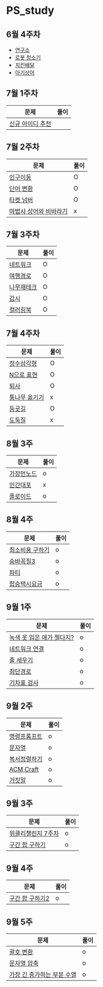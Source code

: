 # PS_study

## 6월 4주차

- <A href = "https://www.acmicpc.net/problem/14502" > 연구소 </A><br>
- <A href = "https://www.acmicpc.net/problem/14503" > 로봇 청소기 </A><br>
- <A href = "https://www.acmicpc.net/problem/15686" > 치킨배달 </A><br>
- <A href = "https://www.acmicpc.net/problem/16236" > 아기상어 </A><br>

## 7월 1주차

| 문제                                                                         | 풀이 |
| ---------------------------------------------------------------------------- | ---- |
| [신규 아이디 추천](https://programmers.co.kr/learn/courses/30/lessons/72410) |

## 7월 2주차

| 문제                                                                  | 풀이 |
| --------------------------------------------------------------------- | ---- |
| [인구이동](https://www.acmicpc.net/problem/16234)                     | O    |
| [단어 변환](https://programmers.co.kr/learn/courses/30/lessons/43163) | O    |
| [타켓 넘버](https://programmers.co.kr/learn/courses/30/lessons/43165) | O    |
| [마법사 상어와 비바라기](https://www.acmicpc.net/problem/21610)       | x    |

## 7월 3주차

| 문제                                                                 | 풀이 |
| -------------------------------------------------------------------- | ---- |
| [네트워크](https://programmers.co.kr/learn/courses/30/lessons/43162) | O    |
| [여행경로](https://programmers.co.kr/learn/courses/30/lessons/43164) | O    |
| [나무재테크](https://www.acmicpc.net/problem/16235)                  | O    |
| [감시](https://www.acmicpc.net/problem/15683)                        | O    |
| [컬러링북](https://programmers.co.kr/learn/courses/30/lessons/1829)  | O    |

## 7월 4주차

| 문제                                                                   | 풀이 |
| ---------------------------------------------------------------------- | ---- |
| [정수삼각형](https://programmers.co.kr/learn/courses/30/lessons/43105) | O    |
| [N으로 표현](https://programmers.co.kr/learn/courses/30/lessons/42895) | O    |
| [퇴사](https://www.acmicpc.net/problem/14501)                          | O    |
| [통나무 옮기기](https://www.acmicpc.net/problem/1938)                  | x    |
| [등굣길](https://programmers.co.kr/learn/courses/30/lessons/42898)     | O    |
| [도둑질](https://programmers.co.kr/learn/courses/30/lessons/42897)     | x    |

## 8월 3주

| 문제                                                                   | 풀이 |
| ---------------------------------------------------------------------- | ---- |
| [가장먼노드](https://programmers.co.kr/learn/courses/30/lessons/49189) | o    |
| [인간대포](https://www.acmicpc.net/problem/10473)                      | x    |
| [플로이드](https://www.acmicpc.net/problem/11404)                      | o    |

## 8월 4주

| 문제                                                                     | 풀이 |
| ------------------------------------------------------------------------ | ---- |
| [최소비용 구하기](https://www.acmicpc.net/problem/1916)                  | o    |
| [숨바꼭질3](https://www.acmicpc.net/problem/13549)                       | o    |
| [파티](https://www.acmicpc.net/problem/1238)                             | o    |
| [합승택시요금](https://programmers.co.kr/learn/courses/30/lessons/72413) | o    |

## 9월 1주

| 문제                                                              | 풀이 |
| ----------------------------------------------------------------- | ---- |
| [녹색 옷 입은 애가 젤다지?](https://www.acmicpc.net/problem/4485) | o    |
| [네트워크 연결](https://www.acmicpc.net/problem/1922)             | o    |
| [줄 세우기](https://www.acmicpc.net/problem/2252)                 | o    |
| [최단경로](https://www.acmicpc.net/problem/1753)                  | o    |
| [기차표 검사](https://www.acmicpc.net/problem/3167)               | o    |

## 9월 2주

| 문제                                                                     | 풀이 |
| ------------------------------------------------------------------------ | ---- |
| [명령프롬프트](https://www.acmicpc.net/problem/1032)                     | o    |
| [문자열](https://www.acmicpc.net/problem/1120)                           | o    |
| [복서정렬하기](https://programmers.co.kr/learn/courses/30/lessons/85002) | o    |
| [ACM Craft](https://www.acmicpc.net/problem/1005)                        | o    |
| [거짓말](https://www.acmicpc.net/problem/1043)                           | o    |

## 9월 3주

| 문제                                                                           | 풀이 |
| ------------------------------------------------------------------------------ | ---- |
| [위클리챌린지 7주차](https://programmers.co.kr/learn/courses/30/lessons/86048) | o    |
| [구간 합 구하기](https://www.acmicpc.net/problem/2042)                         | o    |

## 9월 4주

| 문제                                                     | 풀이 |
| -------------------------------------------------------- | ---- |
| [구간 합 구하기2](https://www.acmicpc.net/problem/10999) | o    |

## 9월 5주

| 문제                                                                                   | 풀이 |
| -------------------------------------------------------------------------------------- | ---- |
| [괄호 변환](https://programmers.co.kr/learn/courses/30/lessons/60058?language=python3) | o    |
| [문자열 압축](https://programmers.co.kr/learn/courses/30/lessons/60057)                | o    |
| [가장 긴 증가하는 부분 수열](https://www.acmicpc.net/problem/11053)                    | o    |
